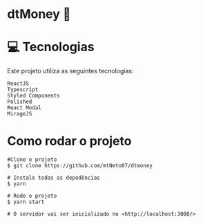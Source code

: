 # dtMoney 🚀
# 💻 Tecnologias

Este projeto utiliza as seguintes tecnologias:

    ReactJS
    Typescript
    Styled Components
    Polished
    React Modal
    MirageJS
    
# Como rodar o projeto

    #Clone o projeto
    $ git clone https://github.com/mtNeto07/dtmoney

    # Instale todas as depedências
    $ yarn

    # Rode o projeto
    $ yarn start

    # O servidor vai ser inicializado no <http://localhost:3000/>
    

